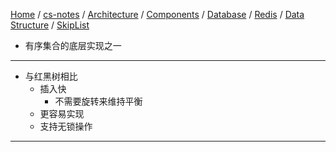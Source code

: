 [Home](https://mengxianbin.github.io) /
[cs-notes](https://mengxianbin.github.io/cs-notes/site) /
[Architecture](https://mengxianbin.github.io/cs-notes/site/Architecture) /
[Components](https://mengxianbin.github.io/cs-notes/site/Architecture/Components) /
[Database](https://mengxianbin.github.io/cs-notes/site/Architecture/Components/Database) /
[Redis](https://mengxianbin.github.io/cs-notes/site/Architecture/Components/Database/Redis) /
[Data Structure](https://mengxianbin.github.io/cs-notes/site/Architecture/Components/Database/Redis/Data%20Structure) /
[SkipList](https://mengxianbin.github.io/cs-notes/site/Architecture/Components/Database/Redis/Data%20Structure/SkipList)

* 有序集合的底层实现之一

---

* 与红黑树相比
    * 插入快
        * 不需要旋转来维持平衡
    * 更容易实现
    * 支持无锁操作

---

